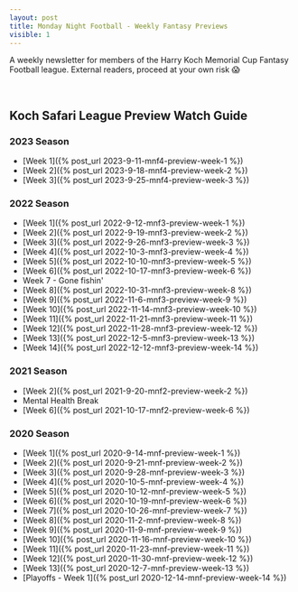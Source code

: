 ```yaml
---
layout: post
title: Monday Night Football - Weekly Fantasy Previews
visible: 1
---
```


A weekly newsletter for members of the Harry Koch Memorial Cup Fantasy Football league. External readers, proceed at your own risk 😱

<br/>

## Koch Safari League Preview Watch Guide

### 2023 Season
- [Week 1]({% post_url 2023-9-11-mnf4-preview-week-1 %})
- [Week 2]({% post_url 2023-9-18-mnf4-preview-week-2 %})
- [Week 3]({% post_url 2023-9-25-mnf4-preview-week-3 %})
  
### 2022 Season
- [Week 1]({% post_url 2022-9-12-mnf3-preview-week-1 %})
- [Week 2]({% post_url 2022-9-19-mnf3-preview-week-2 %})
- [Week 3]({% post_url 2022-9-26-mnf3-preview-week-3 %})
- [Week 4]({% post_url 2022-10-3-mnf3-preview-week-4 %})
- [Week 5]({% post_url 2022-10-10-mnf3-preview-week-5 %})
- [Week 6]({% post_url 2022-10-17-mnf3-preview-week-6 %})
- Week 7 - Gone fishin'
- [Week 8]({% post_url 2022-10-31-mnf3-preview-week-8 %})
- [Week 9]({% post_url 2022-11-6-mnf3-preview-week-9 %})
- [Week 10]({% post_url 2022-11-14-mnf3-preview-week-10 %})
- [Week 11]({% post_url 2022-11-21-mnf3-preview-week-11 %})
- [Week 12]({% post_url 2022-11-28-mnf3-preview-week-12 %})
- [Week 13]({% post_url 2022-12-5-mnf3-preview-week-13 %})
- [Week 14]({% post_url 2022-12-12-mnf3-preview-week-14 %})

### 2021 Season
- [Week 2]({% post_url 2021-9-20-mnf2-preview-week-2 %})
- Mental Health Break
- [Week 6]({% post_url 2021-10-17-mnf2-preview-week-6 %})
  
### 2020 Season
- [Week 1]({% post_url 2020-9-14-mnf-preview-week-1 %})
- [Week 2]({% post_url 2020-9-21-mnf-preview-week-2 %})
- [Week 3]({% post_url 2020-9-28-mnf-preview-week-3 %})
- [Week 4]({% post_url 2020-10-5-mnf-preview-week-4 %})
- [Week 5]({% post_url 2020-10-12-mnf-preview-week-5 %})
- [Week 6]({% post_url 2020-10-19-mnf-preview-week-6 %})
- [Week 7]({% post_url 2020-10-26-mnf-preview-week-7 %})
- [Week 8]({% post_url 2020-11-2-mnf-preview-week-8 %})
- [Week 9]({% post_url 2020-11-9-mnf-preview-week-9 %})
- [Week 10]({% post_url 2020-11-16-mnf-preview-week-10 %})
- [Week 11]({% post_url 2020-11-23-mnf-preview-week-11 %})
- [Week 12]({% post_url 2020-11-30-mnf-preview-week-12 %})
- [Week 13]({% post_url 2020-12-7-mnf-preview-week-13 %})
- [Playoffs - Week 1]({% post_url 2020-12-14-mnf-preview-week-14 %})
